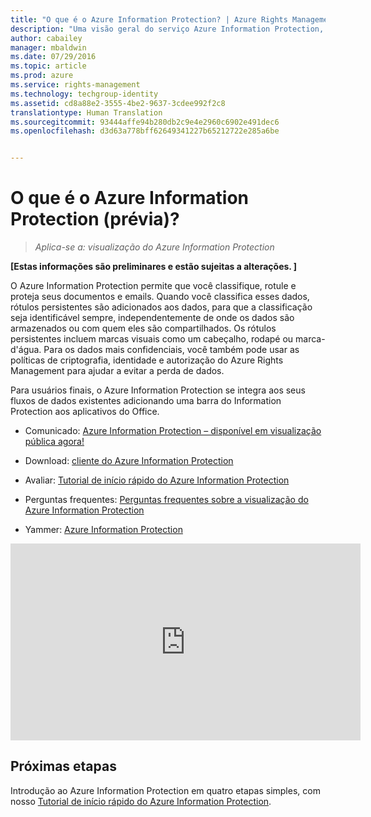 ```yaml
---
title: "O que é o Azure Information Protection? | Azure Rights Management"
description: "Uma visão geral do serviço Azure Information Protection, agora em visualização"
author: cabailey
manager: mbaldwin
ms.date: 07/29/2016
ms.topic: article
ms.prod: azure
ms.service: rights-management
ms.technology: techgroup-identity
ms.assetid: cd8a88e2-3555-4be2-9637-3cdee992f2c8
translationtype: Human Translation
ms.sourcegitcommit: 93444affe94b280db2c9e4e2960c6902e491dec6
ms.openlocfilehash: d3d63a778bff62649341227b65212722e285a6be


---
```


# O que é o Azure Information Protection (prévia)?

>*Aplica-se a: visualização do Azure Information Protection*

**[Estas informações são preliminares e estão sujeitas a alterações. ]**

O Azure Information Protection permite que você classifique, rotule e proteja seus documentos e emails. Quando você classifica esses dados, rótulos persistentes são adicionados aos dados, para que a classificação seja identificável sempre, independentemente de onde os dados são armazenados ou com quem eles são compartilhados. Os rótulos persistentes incluem marcas visuais como um cabeçalho, rodapé ou marca-d'água. Para os dados mais confidenciais, você também pode usar as políticas de criptografia, identidade e autorização do Azure Rights Management para ajudar a evitar a perda de dados. 

Para usuários finais, o Azure Information Protection se integra aos seus fluxos de dados existentes adicionando uma barra do Information Protection aos aplicativos do Office. 

- Comunicado: [Azure Information Protection – disponível em visualização pública agora!](https://blogs.technet.microsoft.com/enterprisemobility/2016/07/12/azure-information-protection-public-preview-available-now/)

- Download: [cliente do Azure Information Protection](https://www.microsoft.com/en-us/download/details.aspx?id=53018)

- Avaliar: [Tutorial de início rápido do Azure Information Protection](infoprotect-quick-start-tutorial.md) 

- Perguntas frequentes: [Perguntas frequentes sobre a visualização do Azure Information Protection](faq.md)

- Yammer: [Azure Information Protection](https://www.yammer.com/askipteam/#/threads/inGroup?type=in_group&feedId=8652489&view=all)


<iframe width="560" height="315" src="https://www.youtube.com/embed/N9Ip0m6d3G0" frameborder="0" allowfullscreen></iframe>

## Próximas etapas

Introdução ao Azure Information Protection em quatro etapas simples, com nosso [Tutorial de início rápido do Azure Information Protection](infoprotect-quick-start-tutorial.md).


<!--HONumber=Jul16_HO5-->


